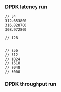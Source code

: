 ### DPDK latency run
```
// 64
312.653800
316.828700
308.972800

// 128


// 256
// 512
// 1024
// 1518
// 2048
// 3000

```


### DPDK throughput run
